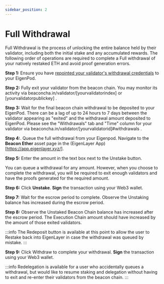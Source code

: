 ```yaml
---
sidebar_position: 2
---
```


# Full Withdrawal

Full Withdrawal is the process of unlocking the entire balance held by their validator, including both the initial stake and any accumulated rewards. The following order of operations are required to complete a Full withdrawal of your natively restaked ETH and avoid proof generation errors.


**Step 1:** Ensure you have [repointed your validator's withdrawal credentials](../create-eigenpod-and-set-withdrawal-credentials/repointing-a-validators-withdrawal-credentials.md) to your EigenPod.

**Step 2:** Fully exit your validator from the beacon chain. You may monitor its activity via beaconcha.in/validator/[yourvalidatorindex] or [yourvalidatorpublickey] .

**Step 3:** Wait for the final beacon chain withdrawal to be deposited to your EigenPod. There can be a lag of up to 24 hours to 7 days between the validator appearing as "exited" and the withdrawal amount deposited to EigenPod. Please see the "Withdrawals" tab and "Time" column for your validator via beaconcha.in/validator/[yourvalidatorid]#withdrawals .

**Step 4:**. Queue the full withdrawal from your Eigenpod. Navigate to the **Beacon Ether** asset page in the (EigenLayer App)[https://app.eigenlayer.xyz/].

**Step 5:** Enter the amount in the text box next to the Unstake button.

You can queue a withdrawal for any amount. However, when you choose to complete the withdrawal, you will be required to exit enough validators and have the proofs generated for the required amount.


**Step 6:** Click **Unstake**. **Sign** the transaction using your Web3 wallet.

**Step 7:** Wait for the escrow period to complete. Observe the Unstaking balance has increased during the escrow period.

**Step 8:** Observe the Unstaked Beacon Chain balance has increased after the escrow period. The Execution Chain amount should have increased by the amount of those exited validators.

:::info
The Redeposit button is available at this point to allow the user to Restake back into EigenLayer in case the withdrawal was queued by mistake.
:::

**Step 9:** Click Withdraw to complete your withdrawal. **Sign** the transaction using your Web3 wallet.

:::info
Redelegation is available for a user who accidentally queues a withdrawal, but would like to resume staking and delegation without having to exit and re-enter their validators from the beacon chain.
:::
